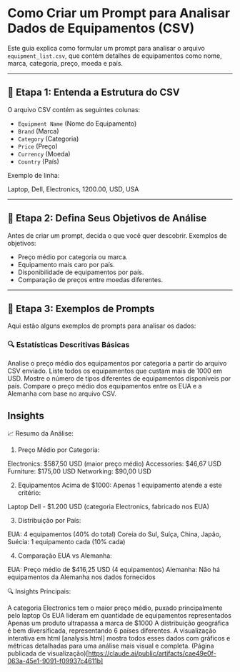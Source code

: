 # Como Criar um Prompt para Analisar Dados de Equipamentos (CSV)

Este guia explica como formular um prompt para analisar o arquivo `equipment_list.csv`, que contém detalhes de equipamentos como nome, marca, categoria, preço, moeda e país.

---

## 📁 Etapa 1: Entenda a Estrutura do CSV

O arquivo CSV contém as seguintes colunas:

- `Equipment Name` (Nome do Equipamento)
- `Brand` (Marca)
- `Category` (Categoria)
- `Price` (Preço)
- `Currency` (Moeda)
- `Country` (País)

Exemplo de linha:

Laptop, Dell, Electronics, 1200.00, USD, USA

---

## 🧠 Etapa 2: Defina Seus Objetivos de Análise

Antes de criar um prompt, decida o que você quer descobrir. Exemplos de objetivos:

- Preço médio por categoria ou marca.
- Equipamento mais caro por país.
- Disponibilidade de equipamentos por país.
- Comparação de preços entre moedas diferentes.

---

## 📝 Etapa 3: Exemplos de Prompts

Aqui estão alguns exemplos de prompts para analisar os dados:

### 🔍 Estatísticas Descritivas Básicas

Analise o preço médio dos equipamentos por categoria a partir do arquivo CSV enviado.
Liste todos os equipamentos que custam mais de 1000 em USD.
Mostre o número de tipos diferentes de equipamentos disponíveis por país.
Compare o preço médio dos equipamentos entre os EUA e a Alemanha com base no arquivo CSV.


## Insights
📈 Resumo da Análise:
1. Preço Médio por Categoria:

Electronics: $587,50 USD (maior preço médio)
Accessories: $46,67 USD
Furniture: $175,00 USD
Networking: $90,00 USD

2. Equipamentos Acima de $1000:
Apenas 1 equipamento atende a este critério:

Laptop Dell - $1.200 USD (categoria Electronics, fabricado nos EUA)

3. Distribuição por País:

EUA: 4 equipamentos (40% do total)
Coreia do Sul, Suíça, China, Japão, Suécia: 1 equipamento cada (10% cada)

4. Comparação EUA vs Alemanha:

EUA: Preço médio de $416,25 USD (4 equipamentos)
Alemanha: Não há equipamentos da Alemanha nos dados fornecidos

🔍 Insights Principais:

A categoria Electronics tem o maior preço médio, puxado principalmente pelo laptop
Os EUA lideram em quantidade de equipamentos representados
Apenas um produto ultrapassa a marca de $1000
A distribuição geográfica é bem diversificada, representando 6 países diferentes.
A visualização interativa em html [analysis.html] mostra todos esses dados com gráficos e métricas detalhadas para uma análise mais visual e completa.
(Página publicada de visualização)[https://claude.ai/public/artifacts/cae49e0f-063a-45e1-9091-f09937c4611b]